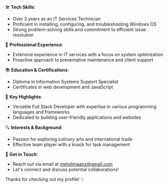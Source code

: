 

🛠️ **Tech Skills**: 
- Over 3 years as an IT Services Technician
- Proficient in installing, configuring, and troubleshooting Windows OS
- Strong problem-solving skills and commitment to efficient issue resolution

💼 **Professional Experience**: 
- Extensive experience in IT services with a focus on system optimization
- Proactive approach to preventative maintenance and client support

📚 **Education & Certifications**: 
- Diploma in Information Systems Support Specialist
- Certificates in web development and JavaScript

🌟 **Key Highlights**: 
- Versatile Full Stack Developer with expertise in various programming languages and frameworks
- Dedicated to building user-friendly applications and websites

🔍 **Interests & Background**: 
- Passion for exploring culinary arts and international trade
- Effective team player with a knack for task management

📧 **Get in Touch**: 
- Reach out via email at mehdimaanz@gmail.com
- Let's connect and discuss potential collaborations!

Thanks for checking out my profile! ✨

